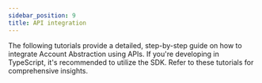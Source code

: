 ```yaml
---
sidebar_position: 9
title: API integration
---
```


The following tutorials provide a detailed, step-by-step guide on how to integrate Account Abstraction using APIs. If you're developing in TypeScript, it's recommended to utilize the SDK. Refer to these tutorials for comprehensive insights.



